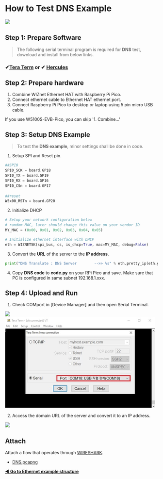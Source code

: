 # How to Test DNS Example

![][link-DNS]



## Step 1: Prepare Software

> The following serial terminal program is required for **DNS** test, download and install from below links.

### &#10004;[**Tera Term**][link-tera_term]  or  &#10004; [**Hercules**][link-hercules]




## Step 2: Prepare hardware

1. Combine WIZnet Ethernet HAT with Raspberry Pi Pico.
2. Connect ethernet cable to Ethernet HAT ethernet port.
3. Connect Raspberry Pi Pico to desktop or laptop using 5 pin micro USB cable.



If you use W5100S-EVB-Pico, you can skip '1. Combine...'



## Step 3: Setup DNS Example

> To test the **DNS example**, minor settings shall be done in code.



1. Setup SPI and Reset pin.

```python
##SPI0
SPI0_SCK = board.GP18
SPI0_TX = board.GP19
SPI0_RX = board.GP16
SPI0_CSn = board.GP17

##reset
W5x00_RSTn = board.GP20
```

2. Initialize DHCP

```python
# Setup your network configuration below
# random MAC, later should change this value on your vendor ID
MY_MAC = (0x00, 0x01, 0x02, 0x03, 0x04, 0x05)
```

```python
# Initialize ethernet interface with DHCP
eth = WIZNET5K(spi_bus, cs, is_dhcp=True, mac=MY_MAC, debug=False)
```

3. Convert the **URL** of the server to the **IP address**.

```python
print("DNS Translate : DNS Server        -->> %s" % eth.pretty_ip(eth.get_host_by_name("kns.kornet.net")))  #DNS Domain
```

4. Copy **DNS code** to **code.py** on your RPi Pico and save. Make sure that PC is configured in same subnet 192.168.1.xxx.



## Step 4: Upload and Run

1. Check COMport in [Device Manager] and then open Serial Terminal.

![][link-port]![link-terminal]

2. Access the domain URL of the server and convert it to an IP address.

![][link-DNS_2]



## Attach

Attach a flow that operates through [WIRESHARK](https://www.wireshark.org/#download).

- [DNS.pcapng](https://github.com/Wiznet/RP2040-HAT-CircuitPython/blob/master/examples/DNS/DNS.pcapng)



 [**◀ Go to Ethernet example structure**](#ethernet_example_structure)





<!--
Link
-->

[link-tera_term]: https://osdn.net/projects/ttssh2/releases/
[link-hercules]: https://www.hw-group.com/software/hercules-setup-utility
[link-DNS]:  https://github.com/Wiznet/RP2040-HAT-CircuitPython/blob/master/images/DNS/DNS.png



[link-port]: https://github.com/Wiznet/RP2040-HAT-CircuitPython/blob/master/images/DNS/PORT.jpg
[link-Terminal]:https://github.com/Wiznet/RP2040-HAT-CircuitPython/blob/master/images/DNS/Terminal.jpg

[link-DNS_1]: https://github.com/Wiznet/RP2040-HAT-CircuitPython/blob/master/images/DNS/PICO_DNS_0.png
[link-DNS_2]: https://github.com/Wiznet/RP2040-HAT-CircuitPython/blob/master/images/DNS/PICO_DNS.PNG
